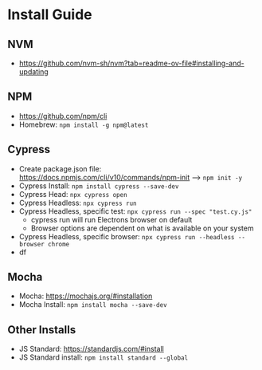 # Install Guide

## NVM
- https://github.com/nvm-sh/nvm?tab=readme-ov-file#installing-and-updating

## NPM
- https://github.com/npm/cli
- Homebrew: `npm install -g npm@latest`


## Cypress
- Create package.json file: https://docs.npmjs.com/cli/v10/commands/npm-init --> `npm init -y`
- Cypress Install: `npm install cypress --save-dev`
- Cypress Head: `npx cypress open`
- Cypress Headless: `npx cypress run`
- Cypress Headless, specific test: `npx cypress run --spec "test.cy.js"`
    - cypress run will run Electrons browser on default
    - Browser options are dependent on what is available on your system
- Cypress Headless, specific browser: `npx cypress run --headless --browser chrome`
- df 

## Mocha
- Mocha: https://mochajs.org/#installation
- Mocha Install: `npm install mocha --save-dev`

## Other Installs
- JS Standard: https://standardjs.com/#install
- JS Standard install: `npm install standard --global`
